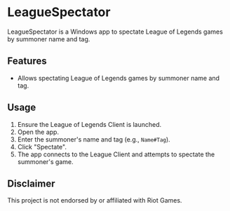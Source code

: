 # LeagueSpectator

LeagueSpectator is a Windows app to spectate League of Legends games by summoner name and tag.

## Features

- Allows spectating League of Legends games by summoner name and tag.

## Usage

1. Ensure the League of Legends Client is launched.
2. Open the app.
3. Enter the summoner's name and tag (e.g., `Name#Tag`).
4. Click "Spectate".
5. The app connects to the League Client and attempts to spectate the summoner's game.

## Disclaimer

This project is not endorsed by or affiliated with Riot Games.

